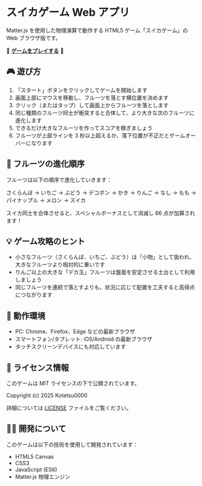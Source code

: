 # スイカゲーム Web アプリ

Matter.js を使用した物理演算で動作する HTML5 ゲーム「スイカゲーム」の Web ブラウザ版です。

🍉 **[ゲームをプレイする](https://kotetsu0000.github.io/watermelon/)** 🍉

## 🎮 遊び方

1. 「スタート」ボタンをクリックしてゲームを開始します
2. 画面上部にマウスを移動し、フルーツを落とす横位置を決めます
3. クリック（またはタップ）して画面上からフルーツを落とします
4. 同じ種類のフルーツ同士が衝突すると合体して、より大きな次のフルーツに進化します
5. できるだけ大きなフルーツを作ってスコアを稼ぎましょう
6. フルーツが上部ラインを 3 秒以上超えるか、落下位置が不正だとゲームオーバーになります

## 🍎 フルーツの進化順序

フルーツは以下の順序で進化していきます：

さくらんぼ → いちご → ぶどう → デコポン → かき → りんご → なし → もも → パイナップル → メロン → スイカ

スイカ同士を合体させると、スペシャルボーナスとして消滅し 66 点が加算されます！

## 💡 ゲーム攻略のヒント

-   小さなフルーツ（さくらんぼ、いちご、ぶどう）は「小物」として扱われ、大きなフルーツより相対的に重いです
-   りんご以上の大きな「デカ玉」フルーツは盤面を安定させる土台として利用しましょう
-   同じフルーツを連続で落とすよりも、状況に応じて配置を工夫すると高得点につながります

## 🔧 動作環境

-   PC: Chrome、Firefox、Edge などの最新ブラウザ
-   スマートフォン/タブレット: iOS/Android の最新ブラウザ
-   タッチスクリーンデバイスにも対応しています

## 📝 ライセンス情報

このゲームは MIT ライセンスの下で公開されています。

Copyright (c) 2025 Kotetsu0000

詳細については [LICENSE](LICENSE) ファイルをご覧ください。

## 👨‍💻 開発について

このゲームは以下の技術を使用して開発されています：

-   HTML5 Canvas
-   CSS3
-   JavaScript (ES6)
-   Matter.js 物理エンジン

